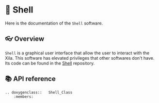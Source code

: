 # 🐚 Shell

Here is the documentation of the `Shell` software.

## 👓 Overview

`Shell` is a graphical user interface that allow the user to interact with the Xila. This software has elevated privileges that other softwares don't have. Its code can be found in the [Shell](https://github.com/Xila-Project/Shell) repository.


## 📚 API reference

```{eval-rst}
.. doxygenclass::   Shell_Class
    :members:
```